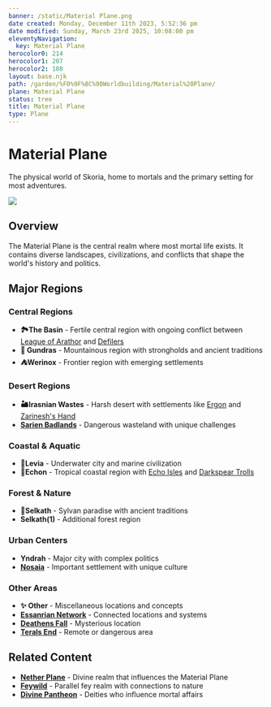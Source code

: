 ```yaml
---
banner: /static/Material Plane.png
date created: Monday, December 11th 2023, 5:52:36 pm
date modified: Sunday, March 23rd 2025, 10:08:00 pm
eleventyNavigation:
  key: Material Plane
herocolor0: 214
herocolor1: 207
herocolor2: 180
layout: base.njk
path: /garden/%F0%9F%8C%90Worldbuilding/Material%20Plane/
plane: Material Plane
status: tree
title: Material Plane
type: Plane
---
```


# Material Plane

The physical world of Skoria, home to mortals and the primary setting for most adventures.

![](/static/Material%20Plane.png)

## Overview

The Material Plane is the central realm where most mortal life exists. It contains diverse landscapes, civilizations, and conflicts that shape the world's history and politics.

## Major Regions

### **Central Regions**
- **🏞️The Basin** - Fertile central region with ongoing conflict between [League of Arathor](/garden/%F0%9F%8C%90Worldbuilding/Material%20Plane/%F0%9F%8F%9E%EF%B8%8FThe%20Basin/Factions/League%20of%20Arathor) and [Defilers](/garden/%F0%9F%8C%90Worldbuilding/Material%20Plane/%F0%9F%8F%9E%EF%B8%8FThe%20Basin/Factions/Defilers)
- **🏰 Gundras** - Mountainous region with strongholds and ancient traditions
- **⛺Werinox** - Frontier region with emerging settlements

### **Desert Regions**
- **🏜️Irasnian Wastes** - Harsh desert with settlements like [Ergon](/garden/%F0%9F%8C%90Worldbuilding/Material%20Plane/%F0%9F%8F%9C%EF%B8%8FIrasnian%20Wastes/Regions/Ergon) and [Zarinesh's Hand](/garden/%F0%9F%8C%90Worldbuilding/Material%20Plane/%F0%9F%8F%9C%EF%B8%8FIrasnian%20Wastes/Zarinesh%27s%20Hand)
- **[Sarien Badlands](/garden/%F0%9F%8C%90Worldbuilding/Material%20Plane/Sarien%20Badlands)** - Dangerous wasteland with unique challenges

### **Coastal & Aquatic**
- **🌊Levia** - Underwater city and marine civilization
- **🌴Echon** - Tropical coastal region with [Echo Isles](/garden/%F0%9F%8C%90Worldbuilding/Material%20Plane/%F0%9F%8C%B4Echon/Regions/Echo%20Isles) and [Darkspear Trolls](/garden/%F0%9F%8C%90Worldbuilding/Material%20Plane/%F0%9F%8C%B4Echon/Factions/Darkspear%20Trolls)

### **Forest & Nature**
- **🌿Selkath** - Sylvan paradise with ancient traditions
- **Selkath(1)** - Additional forest region

### **Urban Centers**
- **Yndrah** - Major city with complex politics
- **[Nosaia](/garden/%F0%9F%8C%90Worldbuilding/Material%20Plane/Nosaia)** - Important settlement with unique culture

### **Other Areas**
- **✨ Other** - Miscellaneous locations and concepts
- **[Essanrian Network](/garden/%F0%9F%8C%90Worldbuilding/Material%20Plane/Essanrian%20Network)** - Connected locations and systems
- **[Deathens Fall](/garden/%F0%9F%8C%90Worldbuilding/Material%20Plane/Deathens%20Fall)** - Mysterious location
- **[Terals End](/garden/%F0%9F%8C%90Worldbuilding/Material%20Plane/Terals%20End)** - Remote or dangerous area


## Related Content

- **[Nether Plane](/garden/%F0%9F%8C%90Worldbuilding/Nether%20Plane)** - Divine realm that influences the Material Plane
- **[Feywild](/garden/%F0%9F%8C%90Worldbuilding/Feywild)** - Parallel fey realm with connections to nature
- **[Divine Pantheon](/garden/%F0%9F%8C%90Worldbuilding/Nether%20Plane/Divine%20Pantheon)** - Deities who influence mortal affairs